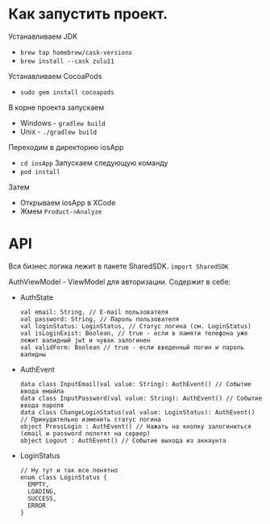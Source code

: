 # Как запустить проект.

Устанавливаем JDK
  - ``` brew tap homebrew/cask-versions ```
  - ``` brew install --cask zulu11 ```
  
Устанавливаем CocoaPods
  - ``` sudo gem install cocoapods ```

В корне проекта запускаем
  - Windows - ``` gradlew build ```
  - Unix - ``` ./gradlew build ```

Переходим в директорию iosApp
  - ``` cd iosApp ```
Запускаем следующую команду
  - ``` pod install ```

Затем
  - Открываем iosApp в XCode
  - Жмем ``` Product->Analyze ```
  
# API
Вся бизнес логика лежит в пакете SharedSDK. ``` import SharedSDK ```

AuthViewModel - ViewModel для авторизации. Содержит в себе:
  - AuthState
    ```
    val email: String, // E-mail пользователя
    val password: String, // Пароль пользователя
    val loginStatus: LoginStatus, // Статус логина (см. LoginStatus)
    val isLoginExist: Boolean, // true - если в памяти телефона уже лежит валидный jwt и чувак залогинен
    val validForm: Boolean // true - если введенный логин и пароль валидны
    ```
  - AuthEvent
    ```
    data class InputEmail(val value: String): AuthEvent() // Событие ввода емайла
    data class InputPassword(val value: String): AuthEvent() // Событие ввода пароля
    data class ChangeLoginStatus(val value: LoginStatus): AuthEvent() // Принудительно изменить статус логина
    object PressLogin : AuthEvent() // Нажать на кнопку залогиниться (email и password полетят на сервер)
    object Logout : AuthEvent() // Событие выхода из аккаунта
    ```
  - LoginStatus
    ```
    // Ну тут и так все понятно
    enum class LoginStatus {
      EMPTY,
      LOADING,
      SUCCESS,
      ERROR
    }
    ```
  

